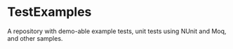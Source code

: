 # TestExamples
A repository with demo-able example tests, unit tests using NUnit and Moq, and other samples.
